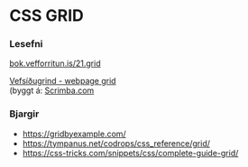 # CSS GRID

### Lesefni

[bok.vefforritun.is/21.grid](https://bok.vefforritun.is/21.grid)

[Vefsíðugrind - webpage grid](https://vefgrunnur.github.io/cssgrid/) <br>(byggt á: [Scrimba.com](https://scrimba.com/g/gR8PTE)

### Bjargir

* https://gridbyexample.com/
* https://tympanus.net/codrops/css_reference/grid/
* https://css-tricks.com/snippets/css/complete-guide-grid/
